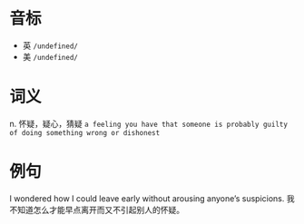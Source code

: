 # 音标

- 英 `/undefined/`
- 美 `/undefined/`

# 词义

n. 怀疑，疑心，猜疑
`a feeling you have that someone is probably guilty of doing something wrong or dishonest`

# 例句

I wondered how I could leave early without arousing anyone’s suspicions.
我不知道怎么才能早点离开而又不引起别人的怀疑。


